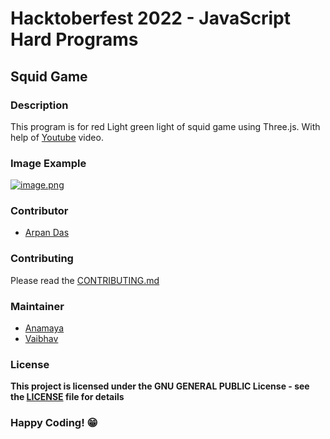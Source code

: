 # Hacktoberfest 2022 - JavaScript Hard Programs

## Squid Game

### Description
This program is for red Light green light of squid game using Three.js. 
With help of [Youtube](https://www.youtube.com/watch?v=4HSxX-EKJjw) video.

### Image Example
[![image.png](https://i.postimg.cc/5yhCSkwL/image.png)](https://postimg.cc/zHkvJ72G)


### Contributor

- [Arpan Das](https://github.com/adasarpan404)



### Contributing
Please read the [CONTRIBUTING.md](../../CONTRIBUTING.md)

### Maintainer
- [Anamaya](https://www.linkedin.com/in/anamaya1729/)
- [Vaibhav](https://https://www.linkedin.com/in/vaibhava17/)

### License
**This project is licensed under the GNU GENERAL PUBLIC License - see the [LICENSE](../LICENSE) file for details**

### Happy Coding! 😁